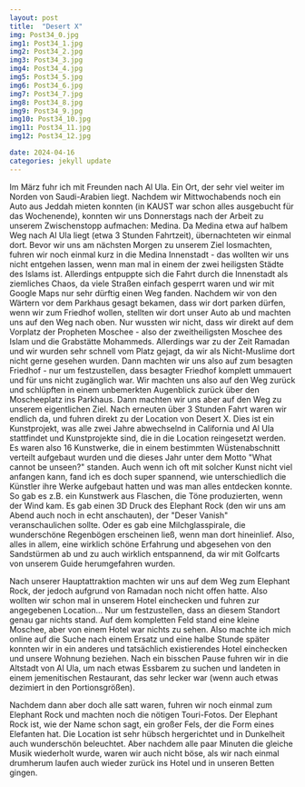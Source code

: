```yaml
---
layout: post
title:  "Desert X"
img: Post34_0.jpg
img1: Post34_1.jpg
img2: Post34_2.jpg
img3: Post34_3.jpg
img4: Post34_4.jpg
img5: Post34_5.jpg
img6: Post34_6.jpg
img7: Post34_7.jpg
img8: Post34_8.jpg
img9: Post34_9.jpg
img10: Post34_10.jpg
img11: Post34_11.jpg
img12: Post34_12.jpg

date: 2024-04-16
categories: jekyll update
---
```


Im März fuhr ich mit Freunden nach Al Ula. Ein Ort, der sehr viel weiter im Norden von Saudi-Arabien liegt.
Nachdem wir Mittwochabends noch ein Auto aus Jeddah mieten konnten (in KAUST war schon alles ausgebucht für das Wochenende), konnten wir uns Donnerstags nach der Arbeit zu unserem Zwischenstopp aufmachen: Medina. Da Medina etwa auf halbem Weg nach Al Ula liegt (etwa 3 Stunden Fahrtzeit), übernachteten wir einmal dort.
Bevor wir uns am nächsten Morgen zu unserem Ziel losmachten, fuhren wir noch einmal kurz in die Medina Innenstadt - das wollten wir uns nicht entgehen lassen, wenn man mal in einem der zwei heiligsten Städte des Islams ist.
Allerdings entpuppte sich die Fahrt durch die Innenstadt als ziemliches Chaos, da viele Straßen einfach gesperrt waren und wir mit Google Maps nur sehr dürftig einen Weg fanden. Nachdem wir von den Wärtern vor dem Parkhaus gesagt bekamen, dass wir dort parken dürfen, wenn wir zum Friedhof wollen, stellten wir dort unser Auto ab und machten uns auf den Weg nach oben. Nur wussten wir nicht, dass wir direkt auf dem Vorplatz der Propheten Moschee - also der zweitheiligsten Moschee des Islam und die Grabstätte Mohammeds.
Allerdings war zu der Zeit Ramadan und wir wurden sehr schnell vom Platz gejagt, da wir als Nicht-Muslime dort nicht gerne gesehen wurden.
Dann machten wir uns also auf zum besagten Friedhof - nur um festzustellen, dass besagter Friedhof komplett ummauert und für uns nicht zugänglich war.
Wir machten uns also auf den Weg zurück und schlüpften in einem unbemerkten Augenblick zurück über den Moscheeplatz ins Parkhaus.
Dann machten wir uns aber auf den Weg zu unserem eigentlichen Ziel.
Nach erneuten über 3 Stunden Fahrt waren wir endlich da, und fuhren direkt zu der Location von Desert X. Dies ist ein Kunstprojekt, was alle zwei Jahre abwechselnd in California und Al Ula stattfindet und Kunstprojekte sind, die in die Location reingesetzt werden. Es waren also 16 Kunstwerke, die in einem bestimmten Wüstenabschnitt verteilt aufgebaut wurden und die dieses Jahr unter dem Motto "What cannot be unseen?" standen.
Auch wenn ich oft mit solcher Kunst nicht viel anfangen kann, fand ich es doch super spannend, wie unterschiedlich die Künstler ihre Werke aufgebaut hatten und was man alles entdecken konnte.
So gab es z.B. ein Kunstwerk aus Flaschen, die Töne produzierten, wenn der Wind kam. Es gab einen 3D Druck des Elephant Rock (den wir uns am Abend auch noch in echt anschauten), der "Deser Vanish" veranschaulichen sollte. Oder es gab eine Milchglasspirale, die wunderschöne Regenbögen erscheinen ließ, wenn man dort hineinlief.
Also, alles in allem, eine wirklich schöne Erfahrung und abgesehen von den Sandstürmen ab und zu auch wirklich entspannend, da wir mit Golfcarts von unserem Guide herumgefahren wurden.

Nach unserer Hauptattraktion machten wir uns auf dem Weg zum Elephant Rock, der jedoch aufgrund von Ramadan noch nicht offen hatte. Also wollten wir schon mal in unserem Hotel einchecken und fuhren zur angegebenen Location... Nur um festzustellen, dass an diesem Standort genau gar nichts stand. Auf dem kompletten Feld stand eine kleine Moschee, aber von einem Hotel war nichts zu sehen.
Also machte ich mich online auf die Suche nach einem Ersatz und eine halbe Stunde später konnten wir in ein anderes und tatsächlich existierendes Hotel einchecken und unsere Wohnung beziehen.
Nach ein bisschen Pause fuhren wir in die Altstadt von Al Ula, um nach etwas Essbarem zu suchen und landeten in einem jemenitischen Restaurant, das sehr lecker war (wenn auch etwas dezimiert in den Portionsgrößen).

Nachdem dann aber doch alle satt waren, fuhren wir noch einmal zum Elephant Rock und machten noch die nötigen Touri-Fotos. Der Elephant Rock ist, wie der Name schon sagt, ein großer Fels, der die Form eines Elefanten hat.
Die Location ist sehr hübsch hergerichtet und in Dunkelheit auch wunderschön beleuchtet. Aber nachdem alle paar Minuten die gleiche Musik wiederholt wurde, waren wir auch nicht böse, als wir nach einmal drumherum laufen auch wieder zurück ins Hotel und in unseren Betten gingen.

